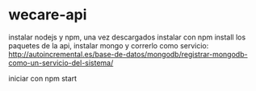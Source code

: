 # wecare-api

instalar nodejs y npm,
una vez descargados instalar con npm install los paquetes de la api,
instalar mongo y correrlo como servicio:
http://autoincremental.es/base-de-datos/mongodb/registrar-mongodb-como-un-servicio-del-sistema/

iniciar con npm start
